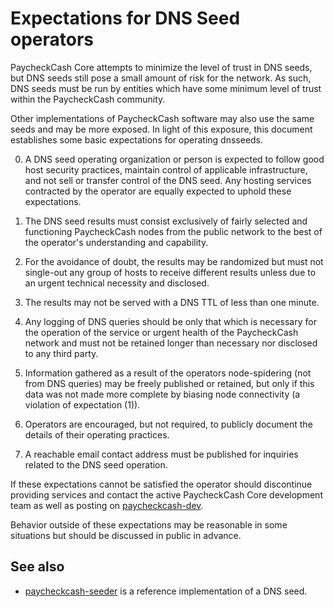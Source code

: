 Expectations for DNS Seed operators
====================================

PaycheckCash Core attempts to minimize the level of trust in DNS seeds,
but DNS seeds still pose a small amount of risk for the network.
As such, DNS seeds must be run by entities which have some minimum
level of trust within the PaycheckCash community.

Other implementations of PaycheckCash software may also use the same
seeds and may be more exposed. In light of this exposure, this
document establishes some basic expectations for operating dnsseeds.

0. A DNS seed operating organization or person is expected to follow good
host security practices, maintain control of applicable infrastructure,
and not sell or transfer control of the DNS seed. Any hosting services
contracted by the operator are equally expected to uphold these expectations.

1. The DNS seed results must consist exclusively of fairly selected and
functioning PaycheckCash nodes from the public network to the best of the
operator's understanding and capability.

2. For the avoidance of doubt, the results may be randomized but must not
single-out any group of hosts to receive different results unless due to an
urgent technical necessity and disclosed.

3. The results may not be served with a DNS TTL of less than one minute.

4. Any logging of DNS queries should be only that which is necessary
for the operation of the service or urgent health of the PaycheckCash
network and must not be retained longer than necessary nor disclosed
to any third party.

5. Information gathered as a result of the operators node-spidering
(not from DNS queries) may be freely published or retained, but only
if this data was not made more complete by biasing node connectivity
(a violation of expectation (1)).

6. Operators are encouraged, but not required, to publicly document the
details of their operating practices.

7. A reachable email contact address must be published for inquiries
related to the DNS seed operation.

If these expectations cannot be satisfied the operator should
discontinue providing services and contact the active PaycheckCash
Core development team as well as posting on
[paycheckcash-dev](https://lists.linuxfoundation.org/mailman/listinfo/paycheckcash-dev).

Behavior outside of these expectations may be reasonable in some
situations but should be discussed in public in advance.

See also
----------
- [paycheckcash-seeder](https://github.com/sipa/paycheckcash-seeder) is a reference implementation of a DNS seed.
